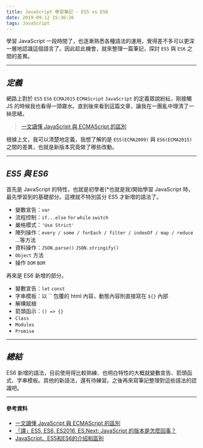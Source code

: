 ```yaml
---
title: JavaScript 學習筆記 - ES5 vs ES6
date: 2019-09-12 15:36:26
tags: JavaScript
---
```

學習 JavaScript 一段時間了，也逐漸熟悉各種語法的運用，覺得差不多可以更深一層地認識這個語言了。因此趁此機會，就來整理一篇筆記，探討 `ES5` 與 `ES6` 之間的差異。
<!--more-->
---

*定義*
---

網路上對於 `ES5` `ES6` `ECMA2015` `ECMAScript` `JavaScript` 的定義眾說紛紜，剛接觸 JS 的時候我也看得一頭霧水。直到後來看到這篇文章，讓我在一團亂中理清了一絲思緒。
> [一文讀懂 JavaScript 與 ECMAScript 的區別](https://www.oschina.net/translate/whats-the-difference-between-javascript-and-ecmascript)

根據上文，我可以清楚地定義，我想了解的是 `ES5(ECMA2009)` 與 `ES6(ECMA2015)` 之間的差異，也就是新版本究竟做了哪些改動。

---
*ES5 與 ES6*
---
首先是 JavaScript 的特性，也就是初學者(*也就是我)開始學習 JavaScript 時，最先學習到的基礎部分。這裡就不特別區分 ES5 才新增的語法了。

* 變數宣告：`var`
* 流程控制：`if...else` `for` `while` `switch`
* 嚴格模式：`'Use Strict'` 
* 陣列操作：`every / some / forEach / filter / indexOf / map / reduce` ...等方法
* 資料操作：`JSON.parse()` `JSON.stringify()`
* `Object` 方法
* 操作 `DOM` `BOM`

再來是 ES6 新增的部分。

* 變數宣告：`let` `const`
* 字串模板：以 `` 包覆的 html 內容，動態內容則直接寫在 `${}` 內部
* 解構賦植
* 箭頭函示：`() => {}`
* `Class`
* `Modules`
* `Promise`


---
*總結*
---

ES6 新增的語法，目前使用得比較熟練、也明白特性的大概就變數宣告、箭頭函式、字串模板。其他的新語法，還有待練習。之後再來寫筆記整理對這些語法的認識吧。

---
#### 參考資料
* [一文讀懂 JavaScript 與 ECMAScript 的區別](https://www.oschina.net/translate/whats-the-difference-between-javascript-and-ecmascript)
* [「譯」ES5, ES6, ES2016, ES.Next: JavaScript 的版本是怎麼回事？](https://huangxuan.me/2015/09/22/js-version/)
* [JavaScript、ES5和ES6的介绍和區别](http://caibaojian.com/toutiao/6864)
